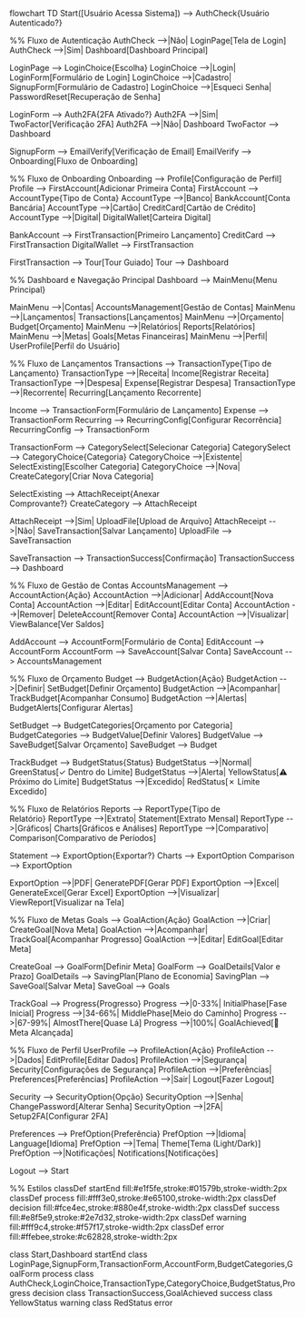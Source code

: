 flowchart TD
Start([Usuário Acessa Sistema]) --> AuthCheck{Usuário<br/>Autenticado?}

%% Fluxo de Autenticação
AuthCheck -->|Não| LoginPage[Tela de Login]
AuthCheck -->|Sim| Dashboard[Dashboard Principal]

LoginPage --> LoginChoice{Escolha}
LoginChoice -->|Login| LoginForm[Formulário de Login]
LoginChoice -->|Cadastro| SignupForm[Formulário de Cadastro]
LoginChoice -->|Esqueci Senha| PasswordReset[Recuperação de Senha]

LoginForm --> Auth2FA{2FA Ativado?}
Auth2FA -->|Sim| TwoFactor[Verificação 2FA]
Auth2FA -->|Não| Dashboard
TwoFactor --> Dashboard

SignupForm --> EmailVerify[Verificação de Email]
EmailVerify --> Onboarding[Fluxo de Onboarding]

%% Fluxo de Onboarding
Onboarding --> Profile[Configuração de Perfil]
Profile --> FirstAccount[Adicionar Primeira Conta]
FirstAccount --> AccountType{Tipo de Conta}
AccountType -->|Banco| BankAccount[Conta Bancária]
AccountType -->|Cartão| CreditCard[Cartão de Crédito]
AccountType -->|Digital| DigitalWallet[Carteira Digital]

BankAccount --> FirstTransaction[Primeiro Lançamento]
CreditCard --> FirstTransaction
DigitalWallet --> FirstTransaction

FirstTransaction --> Tour[Tour Guiado]
Tour --> Dashboard

%% Dashboard e Navegação Principal
Dashboard --> MainMenu{Menu Principal}

MainMenu -->|Contas| AccountsManagement[Gestão de Contas]
MainMenu -->|Lançamentos| Transactions[Lançamentos]
MainMenu -->|Orçamento| Budget[Orçamento]
MainMenu -->|Relatórios| Reports[Relatórios]
MainMenu -->|Metas| Goals[Metas Financeiras]
MainMenu -->|Perfil| UserProfile[Perfil do Usuário]

%% Fluxo de Lançamentos
Transactions --> TransactionType{Tipo de<br/>Lançamento}
TransactionType -->|Receita| Income[Registrar Receita]
TransactionType -->|Despesa| Expense[Registrar Despesa]
TransactionType -->|Recorrente| Recurring[Lançamento Recorrente]

Income --> TransactionForm[Formulário de Lançamento]
Expense --> TransactionForm
Recurring --> RecurringConfig[Configurar Recorrência]
RecurringConfig --> TransactionForm

TransactionForm --> CategorySelect[Selecionar Categoria]
CategorySelect --> CategoryChoice{Categoria}
CategoryChoice -->|Existente| SelectExisting[Escolher Categoria]
CategoryChoice -->|Nova| CreateCategory[Criar Nova Categoria]

SelectExisting --> AttachReceipt{Anexar<br/>Comprovante?}
CreateCategory --> AttachReceipt

AttachReceipt -->|Sim| UploadFile[Upload de Arquivo]
AttachReceipt -->|Não| SaveTransaction[Salvar Lançamento]
UploadFile --> SaveTransaction

SaveTransaction --> TransactionSuccess[Confirmação]
TransactionSuccess --> Dashboard

%% Fluxo de Gestão de Contas
AccountsManagement --> AccountAction{Ação}
AccountAction -->|Adicionar| AddAccount[Nova Conta]
AccountAction -->|Editar| EditAccount[Editar Conta]
AccountAction -->|Remover| DeleteAccount[Remover Conta]
AccountAction -->|Visualizar| ViewBalance[Ver Saldos]

AddAccount --> AccountForm[Formulário de Conta]
EditAccount --> AccountForm
AccountForm --> SaveAccount[Salvar Conta]
SaveAccount --> AccountsManagement

%% Fluxo de Orçamento
Budget --> BudgetAction{Ação}
BudgetAction -->|Definir| SetBudget[Definir Orçamento]
BudgetAction -->|Acompanhar| TrackBudget[Acompanhar Consumo]
BudgetAction -->|Alertas| BudgetAlerts[Configurar Alertas]

SetBudget --> BudgetCategories[Orçamento por Categoria]
BudgetCategories --> BudgetValue[Definir Valores]
BudgetValue --> SaveBudget[Salvar Orçamento]
SaveBudget --> Budget

TrackBudget --> BudgetStatus{Status}
BudgetStatus -->|Normal| GreenStatus[✓ Dentro do Limite]
BudgetStatus -->|Alerta| YellowStatus[⚠ Próximo do Limite]
BudgetStatus -->|Excedido| RedStatus[✗ Limite Excedido]

%% Fluxo de Relatórios
Reports --> ReportType{Tipo de<br/>Relatório}
ReportType -->|Extrato| Statement[Extrato Mensal]
ReportType -->|Gráficos| Charts[Gráficos e Análises]
ReportType -->|Comparativo| Comparison[Comparativo de Períodos]

Statement --> ExportOption{Exportar?}
Charts --> ExportOption
Comparison --> ExportOption

ExportOption -->|PDF| GeneratePDF[Gerar PDF]
ExportOption -->|Excel| GenerateExcel[Gerar Excel]
ExportOption -->|Visualizar| ViewReport[Visualizar na Tela]

%% Fluxo de Metas
Goals --> GoalAction{Ação}
GoalAction -->|Criar| CreateGoal[Nova Meta]
GoalAction -->|Acompanhar| TrackGoal[Acompanhar Progresso]
GoalAction -->|Editar| EditGoal[Editar Meta]

CreateGoal --> GoalForm[Definir Meta]
GoalForm --> GoalDetails[Valor e Prazo]
GoalDetails --> SavingPlan[Plano de Economia]
SavingPlan --> SaveGoal[Salvar Meta]
SaveGoal --> Goals

TrackGoal --> Progress{Progresso}
Progress -->|0-33%| InitialPhase[Fase Inicial]
Progress -->|34-66%| MiddlePhase[Meio do Caminho]
Progress -->|67-99%| AlmostThere[Quase Lá]
Progress -->|100%| GoalAchieved[🎉 Meta Alcançada]

%% Fluxo de Perfil
UserProfile --> ProfileAction{Ação}
ProfileAction -->|Dados| EditProfile[Editar Dados]
ProfileAction -->|Segurança| Security[Configurações de Segurança]
ProfileAction -->|Preferências| Preferences[Preferências]
ProfileAction -->|Sair| Logout[Fazer Logout]

Security --> SecurityOption{Opção}
SecurityOption -->|Senha| ChangePassword[Alterar Senha]
SecurityOption -->|2FA| Setup2FA[Configurar 2FA]

Preferences --> PrefOption{Preferência}
PrefOption -->|Idioma| Language[Idioma]
PrefOption -->|Tema| Theme[Tema (Light/Dark)]
PrefOption -->|Notificações| Notifications[Notificações]

Logout --> Start

%% Estilos
classDef startEnd fill:#e1f5fe,stroke:#01579b,stroke-width:2px
classDef process fill:#fff3e0,stroke:#e65100,stroke-width:2px
classDef decision fill:#fce4ec,stroke:#880e4f,stroke-width:2px
classDef success fill:#e8f5e9,stroke:#2e7d32,stroke-width:2px
classDef warning fill:#fff9c4,stroke:#f57f17,stroke-width:2px
classDef error fill:#ffebee,stroke:#c62828,stroke-width:2px

class Start,Dashboard startEnd
class LoginPage,SignupForm,TransactionForm,AccountForm,BudgetCategories,GoalForm process
class AuthCheck,LoginChoice,TransactionType,CategoryChoice,BudgetStatus,Progress decision
class TransactionSuccess,GoalAchieved success
class YellowStatus warning
class RedStatus error